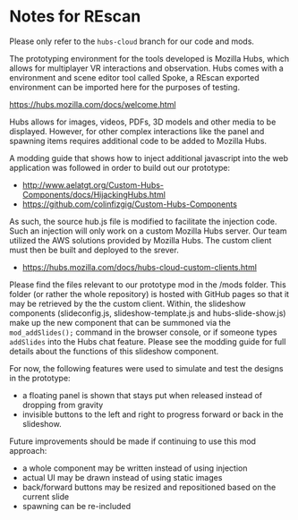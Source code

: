 # Notes for REscan
Please only refer to the `hubs-cloud` branch for our code and mods.

The prototyping environment for the tools developed is Mozilla Hubs, which allows for multiplayer VR interactions and observation. Hubs comes with a environment and scene editor tool called Spoke, a REscan exported environment can be imported here for the purposes of testing.

https://hubs.mozilla.com/docs/welcome.html

Hubs allows for images, videos, PDFs, 3D models and other media to be displayed. However, for other complex interactions like the panel and spawning items requires additional code to be added to Mozilla Hubs.

A modding guide that shows how to inject additional javascript into the web application was followed in order to build out our prototype:
- http://www.aelatgt.org/Custom-Hubs-Components/docs/HijackingHubs.html
- https://github.com/colinfizgig/Custom-Hubs-Components

As such, the source hub.js file is modified to facilitate the injection code. Such an injection will only work on a custom Mozilla Hubs server. Our team utilized the AWS solutions provided by Mozilla Hubs. The custom client must then be built and deployed to the srever.
- https://hubs.mozilla.com/docs/hubs-cloud-custom-clients.html

Please find the files relevant to our prototype mod in the /mods folder. This folder (or rather the whole repository) is hosted with GitHub pages so that it may be retrieved by the the custom client. Within, the slideshow components (slideconfig.js, slideshow-template.js and hubs-slide-show.js) make up the new component that can be summoned via the `mod_addSlides();` command in the browser console, or if someone types `addSlides` into the Hubs chat feature. Please see the modding guide for full details about the functions of this slideshow component.

For now, the following features were used to simulate and test the designs in the prototype:
- a floating panel is shown that stays put when released instead of dropping from gravity
- invisible buttons to the left and right to progress forward or back in the slideshow.

Future improvements should be made if continuing to use this mod approach:
- a whole component may be written instead of using injection
- actual UI may be drawn instead of using static images
- back/forward buttons may be resized and repositioned based on the current slide
- spawning can be re-included